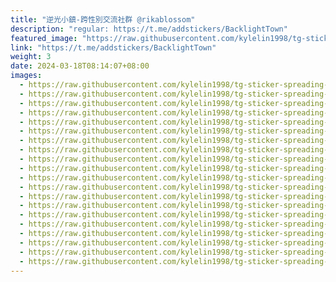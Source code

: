 ```yaml
---
title: "逆光小鎮-跨性別交流社群 @rikablossom"
description: "regular: https://t.me/addstickers/BacklightTown"
featured_image: "https://raw.githubusercontent.com/kylelin1998/tg-sticker-spreading-worldwide-images/main/img/9d1331be-aad6-4129-8c1f-497b38963114.jpg"
link: "https://t.me/addstickers/BacklightTown"
weight: 3
date: 2024-03-18T08:14:07+08:00
images:
  - https://raw.githubusercontent.com/kylelin1998/tg-sticker-spreading-worldwide-images/main/img/9d1331be-aad6-4129-8c1f-497b38963114.jpg
  - https://raw.githubusercontent.com/kylelin1998/tg-sticker-spreading-worldwide-images/main/img/3ee4afd1-c185-4221-ad08-fc4fa30d3adf.jpg
  - https://raw.githubusercontent.com/kylelin1998/tg-sticker-spreading-worldwide-images/main/img/2c0dc6b6-d21f-4b58-928d-aebcbf5709d9.jpg
  - https://raw.githubusercontent.com/kylelin1998/tg-sticker-spreading-worldwide-images/main/img/42f066e9-afcb-4738-8cf9-cb648f23ad67.jpg
  - https://raw.githubusercontent.com/kylelin1998/tg-sticker-spreading-worldwide-images/main/img/2e69e5b3-3d07-46f6-a748-cb1c6f3cde09.jpg
  - https://raw.githubusercontent.com/kylelin1998/tg-sticker-spreading-worldwide-images/main/img/28212a86-874b-4eb1-bb50-f5d450e85bd9.jpg
  - https://raw.githubusercontent.com/kylelin1998/tg-sticker-spreading-worldwide-images/main/img/b425cedd-8a97-4606-adcb-1f1e403bd80c.jpg
  - https://raw.githubusercontent.com/kylelin1998/tg-sticker-spreading-worldwide-images/main/img/61e39d34-8222-4478-b1f3-ed6a86708a43.jpg
  - https://raw.githubusercontent.com/kylelin1998/tg-sticker-spreading-worldwide-images/main/img/bcb94b35-6c73-4250-904c-3403b9746c22.jpg
  - https://raw.githubusercontent.com/kylelin1998/tg-sticker-spreading-worldwide-images/main/img/7a2fe92d-1a10-4672-a7f6-250a2339dc58.jpg
  - https://raw.githubusercontent.com/kylelin1998/tg-sticker-spreading-worldwide-images/main/img/a33d7d3b-7d0e-407a-a7cb-7ad3a5636043.jpg
  - https://raw.githubusercontent.com/kylelin1998/tg-sticker-spreading-worldwide-images/main/img/c1180356-0f00-4b88-a487-9966353ae4cd.jpg
  - https://raw.githubusercontent.com/kylelin1998/tg-sticker-spreading-worldwide-images/main/img/76f667f8-813b-4e06-894d-96a25c3d1447.jpg
  - https://raw.githubusercontent.com/kylelin1998/tg-sticker-spreading-worldwide-images/main/img/2e16c652-1223-4fab-8490-f76e1230c7bf.jpg
  - https://raw.githubusercontent.com/kylelin1998/tg-sticker-spreading-worldwide-images/main/img/409e9bd9-6966-43a2-8a0b-9291de6f1221.jpg
  - https://raw.githubusercontent.com/kylelin1998/tg-sticker-spreading-worldwide-images/main/img/d0b2e455-eaec-4622-bce6-e03a297941e9.jpg
  - https://raw.githubusercontent.com/kylelin1998/tg-sticker-spreading-worldwide-images/main/img/2b7c12d2-627d-4d89-8f67-3c3daeb50338.jpg
  - https://raw.githubusercontent.com/kylelin1998/tg-sticker-spreading-worldwide-images/main/img/7a81ce24-df58-4b60-aed0-a6aef4c1b660.jpg
  - https://raw.githubusercontent.com/kylelin1998/tg-sticker-spreading-worldwide-images/main/img/a7601ae2-e7f0-4b03-bdcf-8f41734c5970.jpg
  - https://raw.githubusercontent.com/kylelin1998/tg-sticker-spreading-worldwide-images/main/img/528be64c-95c9-45b3-a8a3-db2149477168.jpg
---
```


